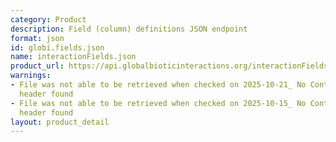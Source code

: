```yaml
---
category: Product
description: Field (column) definitions JSON endpoint
format: json
id: globi.fields.json
name: interactionFields.json
product_url: https://api.globalbioticinteractions.org/interactionFields?type=json
warnings:
- File was not able to be retrieved when checked on 2025-10-21_ No Content-Length
  header found
- File was not able to be retrieved when checked on 2025-10-15_ No Content-Length
  header found
layout: product_detail
---
```

